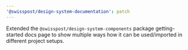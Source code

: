 ```yaml
---
'@swisspost/design-system-documentation': patch
---
```


Extended the `@swisspost/design-system-components` package getting-started docs page to show multiple ways how it can be used/imported in different project setups.
